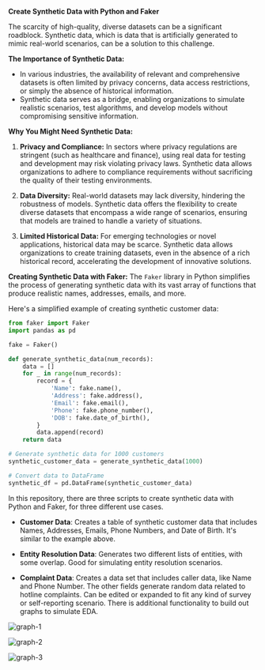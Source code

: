 **Create Synthetic Data with Python and Faker**


The scarcity of high-quality, diverse datasets can be a significant roadblock. Synthetic data, which is data that is artificially generated to mimic real-world scenarios, can be a solution to this challenge. 

**The Importance of Synthetic Data:**
- In various industries, the availability of relevant and comprehensive datasets is often limited by privacy concerns, data access restrictions, or simply the absence of historical information.
- Synthetic data serves as a bridge, enabling organizations to simulate realistic scenarios, test algorithms, and develop models without compromising sensitive information.

**Why You Might Need Synthetic Data:**
1. **Privacy and Compliance:** In sectors where privacy regulations are stringent (such as healthcare and finance), using real data for testing and development may risk violating privacy laws. Synthetic data allows organizations to adhere to compliance requirements without sacrificing the quality of their testing environments.

2. **Data Diversity:** Real-world datasets may lack diversity, hindering the robustness of models. Synthetic data offers the flexibility to create diverse datasets that encompass a wide range of scenarios, ensuring that models are trained to handle a variety of situations.

3. **Limited Historical Data:** For emerging technologies or novel applications, historical data may be scarce. Synthetic data allows organizations to create training datasets, even in the absence of a rich historical record, accelerating the development of innovative solutions.

**Creating Synthetic Data with Faker:**
The `Faker` library in Python simplifies the process of generating synthetic data with its vast array of functions that produce realistic names, addresses, emails, and more. 

Here's a simplified example of creating synthetic customer data:

```python
from faker import Faker
import pandas as pd

fake = Faker()

def generate_synthetic_data(num_records):
    data = []
    for _ in range(num_records):
        record = {
            'Name': fake.name(),
            'Address': fake.address(),
            'Email': fake.email(),
            'Phone': fake.phone_number(),
            'DOB': fake.date_of_birth(),
        }
        data.append(record)
    return data

# Generate synthetic data for 1000 customers
synthetic_customer_data = generate_synthetic_data(1000)

# Convert data to DataFrame
synthetic_df = pd.DataFrame(synthetic_customer_data)
```

In this repository, there are three scripts to create synthetic data with Python and Faker, for three different use cases.

- **Customer Data**: Creates a table of synthetic customer data that includes Names, Addresses, Emails, Phone Numbers, and Date of Birth. It's similar to the example above.

- **Entity Resolution Data**: Generates two different lists of entities, with some overlap. Good for simulating entity resolution scenarios.

  
- **Complaint Data**: Creates a data set that includes caller data, like Name and Phone Number. The other fields generate random data related to hotline complaints. Can be edited or expanded to fit any kind of survey or self-reporting scenario. There is additional functionality to build out graphs to simulate EDA.

![graph-1](https://github.com/christine-egan42/synthetic-data/assets/116017015/ac292a54-6b3f-49d9-970b-11c4a4cb583d)

![graph-2](https://github.com/christine-egan42/synthetic-data/assets/116017015/9a4a42f5-82bc-4979-b6a5-03a8b1079290)

![graph-3](https://github.com/christine-egan42/synthetic-data/assets/116017015/499554bf-cbec-4afc-89f4-0da3c2411fba)
